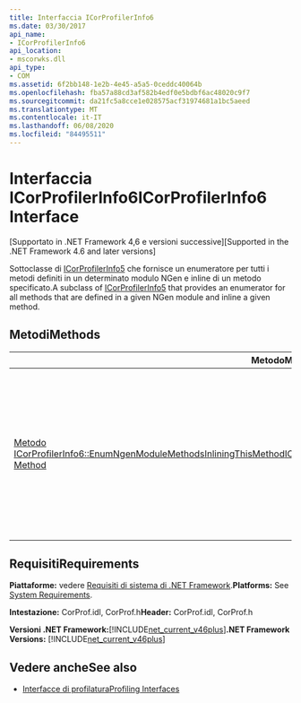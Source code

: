 ```yaml
---
title: Interfaccia ICorProfilerInfo6
ms.date: 03/30/2017
api_name:
- ICorProfilerInfo6
api_location:
- mscorwks.dll
api_type:
- COM
ms.assetid: 6f2bb148-1e2b-4e45-a5a5-0ceddc40064b
ms.openlocfilehash: fba57a88cd3af582b4edf0e5bdbf6ac48020c9f7
ms.sourcegitcommit: da21fc5a8cce1e028575acf31974681a1bc5aeed
ms.translationtype: MT
ms.contentlocale: it-IT
ms.lasthandoff: 06/08/2020
ms.locfileid: "84495511"
---
```

# <a name="icorprofilerinfo6-interface"></a><span data-ttu-id="ffa9b-102">Interfaccia ICorProfilerInfo6</span><span class="sxs-lookup"><span data-stu-id="ffa9b-102">ICorProfilerInfo6 Interface</span></span>
<span data-ttu-id="ffa9b-103">[Supportato in .NET Framework 4,6 e versioni successive]</span><span class="sxs-lookup"><span data-stu-id="ffa9b-103">[Supported in the .NET Framework 4.6 and later versions]</span></span>  
  
 <span data-ttu-id="ffa9b-104">Sottoclasse di [ICorProfilerInfo5](icorprofilerinfo5-interface.md) che fornisce un enumeratore per tutti i metodi definiti in un determinato modulo NGen e inline di un metodo specificato.</span><span class="sxs-lookup"><span data-stu-id="ffa9b-104">A subclass of [ICorProfilerInfo5](icorprofilerinfo5-interface.md) that provides an enumerator for all methods that are defined in a given NGen module and inline a given method.</span></span>  
  
## <a name="methods"></a><span data-ttu-id="ffa9b-105">Metodi</span><span class="sxs-lookup"><span data-stu-id="ffa9b-105">Methods</span></span>  
  
|<span data-ttu-id="ffa9b-106">Metodo</span><span class="sxs-lookup"><span data-stu-id="ffa9b-106">Method</span></span>|<span data-ttu-id="ffa9b-107">Descrizione</span><span class="sxs-lookup"><span data-stu-id="ffa9b-107">Description</span></span>|  
|------------|-----------------|  
|[<span data-ttu-id="ffa9b-108">Metodo ICorProfilerInfo6::EnumNgenModuleMethodsInliningThisMethod</span><span class="sxs-lookup"><span data-stu-id="ffa9b-108">ICorProfilerInfo6::EnumNgenModuleMethodsInliningThisMethod Method</span></span>](icorprofilerinfo6-enumngenmodulemethodsinliningthismethod-method.md)|<span data-ttu-id="ffa9b-109">Restituisce un enumeratore per tutti i metodi che appartengono a un modulo NGen specificato e che sono inline nel corpo di un determinato metodo.</span><span class="sxs-lookup"><span data-stu-id="ffa9b-109">Returns an enumerator for all methods that belong to a given NGen module and that are inlined in the body of a given method.</span></span>|  
  
## <a name="requirements"></a><span data-ttu-id="ffa9b-110">Requisiti</span><span class="sxs-lookup"><span data-stu-id="ffa9b-110">Requirements</span></span>  
 <span data-ttu-id="ffa9b-111">**Piattaforme:** vedere [Requisiti di sistema di .NET Framework](../../get-started/system-requirements.md).</span><span class="sxs-lookup"><span data-stu-id="ffa9b-111">**Platforms:** See [System Requirements](../../get-started/system-requirements.md).</span></span>  
  
 <span data-ttu-id="ffa9b-112">**Intestazione:** CorProf.idl, CorProf.h</span><span class="sxs-lookup"><span data-stu-id="ffa9b-112">**Header:** CorProf.idl, CorProf.h</span></span>  
  
 <span data-ttu-id="ffa9b-113">**Versioni .NET Framework:**[!INCLUDE[net_current_v46plus](../../../../includes/net-current-v46plus-md.md)]</span><span class="sxs-lookup"><span data-stu-id="ffa9b-113">**.NET Framework Versions:** [!INCLUDE[net_current_v46plus](../../../../includes/net-current-v46plus-md.md)]</span></span>  
  
## <a name="see-also"></a><span data-ttu-id="ffa9b-114">Vedere anche</span><span class="sxs-lookup"><span data-stu-id="ffa9b-114">See also</span></span>

- [<span data-ttu-id="ffa9b-115">Interfacce di profilatura</span><span class="sxs-lookup"><span data-stu-id="ffa9b-115">Profiling Interfaces</span></span>](profiling-interfaces.md)
